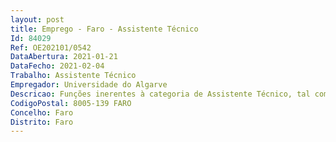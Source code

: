 ```yaml
--- 
layout: post
title: Emprego - Faro - Assistente Técnico
Id: 84029
Ref: OE202101/0542
DataAbertura: 2021-01-21
DataFecho: 2021-02-04
Trabalho: Assistente Técnico
Empregador: Universidade do Algarve
Descricao: Funções inerentes à categoria de Assistente Técnico, tal como descritas no Anexo à LTFP.O Assistente Técnico desempenhará funções nos Serviços Académicos da Universidade do Algarve, nomeadamente •	Atendimento telefónico, eletrónico e presencial a alunos e outros utentes.•	Verificação de inscrições de alunos, matrículas, inscrição em exames, análise de históricos escolares.•	Validação de candidaturas no âmbito dos regimes de acesso, concursos especiais e outros regimes de ingresso.
CodigoPostal: 8005-139 FARO
Concelho: Faro
Distrito: Faro
--- 
```

